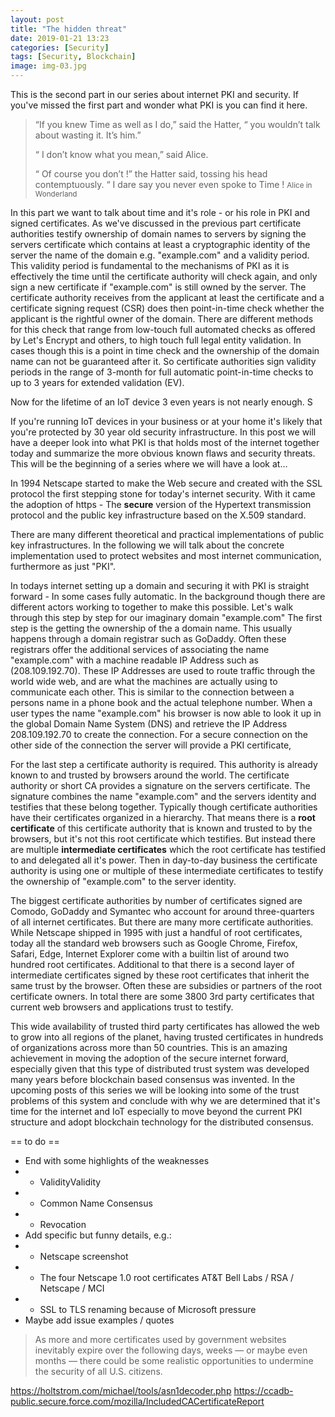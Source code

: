 ```yaml
---
layout: post
title: "The hidden threat"
date: 2019-01-21 13:23
categories: [Security]
tags: [Security, Blockchain]
image: img-03.jpg
---
```


This is the second part in our series about internet PKI and security. If you've missed the first part and wonder what PKI is you can find it here.

<blockquote>
“If you knew Time as well as I do,” said the Hatter, “ you wouldn’t talk about 
wasting it. It’s him.” 

“ I don’t know what you mean,” said Alice.

“ Of course you don’t !” the Hatter said, tossing his head contemptuously. “ I dare say you never even spoke to Time !
<small>Alice in Wonderland</small>
</blockquote>

In this part we want to talk about time and it's role - or his role in PKI and signed certificates. As we've discussed in the previous part certificate authorities testify ownership of domain names to servers by signing the servers certificate which contains at least a cryptographic identity of the server the name of the domain e.g. "example.com" and a validity period. This validity period is fundamental to the mechanisms of PKI as it is effectively the time until the certificate authority will check again, and only sign a new certificate if "example.com" is still owned by the server. The certificate authority receives from the applicant at least the certificate and a certificate signing request (CSR) does then point-in-time check whether the applicant is the rightful owner of the domain. There are different methods for this check that range from low-touch full automated checks as offered by Let's Encrypt and others, to high touch full legal entity validation. In cases though this is a point in time check and the ownership of the domain name can not be guaranteed after it. So certificate authorities sign validity periods in the range of 3-month for full automatic point-in-time checks to up to 3 years for extended validation (EV).

Now for the lifetime of an IoT device 3 even years is not nearly enough. S

If you're running IoT devices in your business or at your home it's likely that you're protected by 30 year old security infrastructure. In this post we will have a deeper look into what PKI is that holds most of the internet together today and summarize the more obvious known flaws and security threats. This will be the beginning of a series where we will have a look at...

In 1994 Netscape started to make the Web secure and created with the SSL protocol the first stepping stone for today's internet security. With it came the adoption of https - The <strong>secure</strong> version of the Hypertext transmission protocol and the public key infrastructure based on the X.509 standard. 

There are many different theoretical and practical implementations of public key infrastructures. In the following we will talk about the concrete implementation used to protect websites and most internet communication, furthermore as just "PKI". 

In todays internet setting up a domain and securing it with PKI is straight forward - In some cases fully automatic. In the background though there are different actors  working to together to make this possible.
Let's walk through this step by step for our imaginary domain "example.com"
The first step is the getting the ownership of the a domain name. This usually happens through a domain registrar such as GoDaddy. Often these registrars offer the additional services of associating the name "example.com" with a machine readable IP Address such as (208.109.192.70). These IP Addresses are used to route traffic through the world wide web, and are what the machines are actually using to communicate each other. This is similar to the connection between a persons name in a phone book and the actual telephone number.
When a user types the name "example.com" his browser is now able to look it up in the global Domain Name System (DNS) and retrieve the IP Address 208.109.192.70 to create the connection. 
For a secure connection on the other side of the connection the server will provide a PKI certificate, 

For the last step a certificate authority is required. This authority is already known to and trusted by browsers around the world. The certificate authority or short CA provides a signature on the servers certificate. The signature combines the name "example.com" and the servers identity and testifies that these belong together. Typically though certificate authorities have their certificates organized in a hierarchy. That means there is a <strong>root certificate</strong> of this certificate authority that is known and trusted to by the browsers, but it's not this root certificate which testifies. But instead there are multiple <strong>intermediate certificates</strong> which the root certificate has testified to and delegated all it's power. Then in day-to-day business the certificate authority is using one or multiple of these intermediate certificates to testify the ownership of "example.com" to the server identity.

The biggest certificate authorities by number of certificates signed are Comodo, GoDaddy and Symantec who account for around three-quarters of all internet certificates. But there are many more certificate authorities. While Netscape shipped in 1995 with just a handful of root certificates, today all the standard web browsers such as Google Chrome, Firefox, Safari, Edge, Internet Explorer come with a builtin list of around two hundred root certificates. Additional to that there is a second layer of intermediate certificates signed by these root certificates that inherit the same trust by the browser. Often these are subsidies or partners of the root certificate owners. In total there are some 3800 3rd party certificates that current web browsers and applications trust to testify.

This wide availability of trusted third party certificates has allowed the web to grow into all regions of the planet, having trusted certificates in hundreds of organizations across more than 50 countries. This is an amazing achievement in moving the adoption of the secure internet forward, especially given that this type of distributed trust system was developed many years before blockchain based consensus was invented. In the upcoming posts of this series we will be looking into some of the trust problems of this system and conclude with why we are determined that it's time for the internet and IoT especially to move beyond the current PKI structure and adopt blockchain technology for the distributed consensus.

== to do ==

* End with some highlights of the weaknesses
* * ValidityValidity
* * Common Name Consensus
* * Revocation
* Add specific but funny details, e.g.:
* * Netscape screenshot
* * The four Netscape 1.0 root certificates AT&T Bell Labs / RSA / Netscape / MCI
* * SSL to TLS renaming because of Microsoft pressure
* Maybe add issue examples / quotes

<blockquote cite="https://news.netcraft.com/archives/2019/01/10/gov-security-falters-during-u-s-shutdown.html">
As more and more certificates used by government websites inevitably expire over the following days, weeks — or maybe even months — there could be some realistic opportunities to undermine the security of all U.S. citizens.
</blockquote>

https://holtstrom.com/michael/tools/asn1decoder.php
https://ccadb-public.secure.force.com/mozilla/IncludedCACertificateReport
